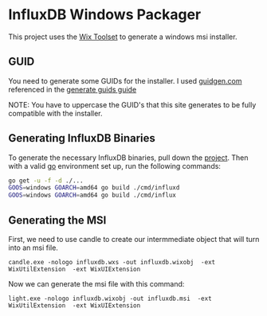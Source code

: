 # InfluxDB Windows Packager

This project uses the [Wix Toolset](http://wixtoolset.org/) to generate a windows msi installer.

## GUID

You need to generate some GUIDs for the installer.  I used [guidgen.com](http://www.guidgen.com/) 
referenced in the [generate guids guide](http://wixtoolset.org/documentation/manual/v3/howtos/general/generate_guids.html)

NOTE: You have to uppercase the GUID's that this site generates to be fully compatible with the installer.

## Generating InfluxDB Binaries

To generate the necessary InfluxDB binaries, pull down the [project](http://github.com/influxdb/influxdb).  Then with a valid [go](http://golang.org) 
environment set up, run the following commands:

```sh
go get -u -f -d ./...
GOOS=windows GOARCH=amd64 go build ./cmd/influxd
GOOS=windows GOARCH=amd64 go build ./cmd/influx
```

## Generating the MSI

First, we need to use candle to create our intermmediate object that will turn into an msi file.

```
candle.exe -nologo influxdb.wxs -out influxdb.wixobj  -ext WixUtilExtension  -ext WixUIExtension
```

Now we can generate the msi file with this command:

```
light.exe -nologo influxdb.wixobj -out influxdb.msi  -ext WixUtilExtension  -ext WixUIExtension
```
